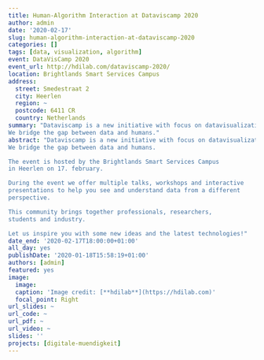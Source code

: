 ```yaml
---
title: Human-Algorithm Interaction at Dataviscamp 2020
author: admin
date: '2020-02-17'
slug: human-algorithm-interaction-at-dataviscamp-2020
categories: []
tags: [data, visualization, algorithm]
event: DataVisCamp 2020
event_url: http://hdilab.com/dataviscamp-2020/
location: Brightlands Smart Services Campus
address:
  street: Smedestraat 2
  city: Heerlen
  region: ~
  postcode: 6411 CR
  country: Netherlands
summary: "Dataviscamp is a new initiative with focus on datavisualization:
We bridge the gap between data and humans."
abstract: "Dataviscamp is a new initiative with focus on datavisualization:
We bridge the gap between data and humans.

The event is hosted by the Brightlands Smart Services Campus
in Heerlen on 17. february.

During the event we offer multiple talks, workshops and interactive
presentations to help you see and understand data from a different
perspective.

This community brings together professionals, researchers,
students and industry.

Let us inspire you with some new ideas and the latest technologies!"
date_end: '2020-02-17T18:00:00+01:00'
all_day: yes
publishDate: '2020-01-18T15:58:19+01:00'
authors: [admin]
featured: yes
image:
  image:
  caption: 'Image credit: [**hdilab**](https://hdilab.com)'
  focal_point: Right
url_slides: ~
url_code: ~
url_pdf: ~
url_video: ~
slides: ''
projects: [digitale-muendigkeit]
---
```

